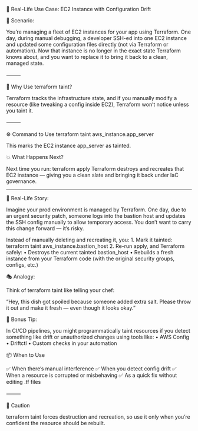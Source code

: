 🚀 Real-Life Use Case: EC2 Instance with Configuration Drift

🎯 Scenario:

You’re managing a fleet of EC2 instances for your app using Terraform. One day, during manual debugging, a developer SSH-ed into one EC2 instance and updated some configuration files directly (not via Terraform or automation). Now that instance is no longer in the exact state Terraform knows about, and you want to replace it to bring it back to a clean, managed state.


⸻

🧠 Why Use terraform taint?

Terraform tracks the infrastructure state, and if you manually modify a resource (like tweaking a config inside EC2), Terraform won’t notice unless you taint it.

⸻

⚙️ Command to Use
terraform taint aws_instance.app_server

This marks the EC2 instance app_server as tainted.

💥 What Happens Next?

Next time you run:
terraform apply
Terraform destroys and recreates that EC2 instance — giving you a clean slate and bringing it back under IaC governance.

-------------------------------------------------------------------------------------------------------------------------------------------
📘 Real-Life Story:

Imagine your prod environment is managed by Terraform. One day, due to an urgent security patch, someone logs into the bastion host and updates the SSH config manually to allow temporary access. You don’t want to carry this change forward — it’s risky.

Instead of manually deleting and recreating it, you:
	1.	Mark it tainted:
terraform taint aws_instance.bastion_host
    2. Re-run apply, and Terraform safely:
	•	Destroys the current tainted bastion_host
	•	Rebuilds a fresh instance from your Terraform code (with the original security groups, configs, etc.)


🎭 Analogy:

Think of terraform taint like telling your chef:

“Hey, this dish got spoiled because someone added extra salt. Please throw it out and make it fresh — even though it looks okay.”

🔐 Bonus Tip:

In CI/CD pipelines, you might programmatically taint resources if you detect something like drift or unauthorized changes using tools like:
	•	AWS Config
	•	Driftctl
	•	Custom checks in your automation

📦 When to Use

✅ When there’s manual interference
✅ When you detect config drift
✅ When a resource is corrupted or misbehaving
✅ As a quick fix without editing .tf files

⸻

🛑 Caution

terraform taint forces destruction and recreation, so use it only when you’re confident the resource should be rebuilt.